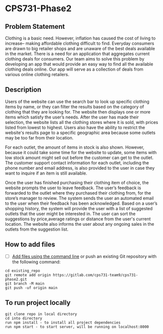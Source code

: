 # CPS731-Phase2
## Problem Statement
Clothing is a basic need. However, inflation has caused the cost of living to
increase– making affordable clothing difficult to find. Everyday consumers are drawn to
big retailer shops and are unaware of the best deals available in the market. There is a
need for an application that aggregates current clothing deals for consumers. Our team
aims to solve this problem by developing an app that would provide an easy way to find
all the available clothing deals online. Our app will serve as a collection of deals from
various online clothing retailers.

## Description 
Users of the website can use the search bar to look up specific clothing items by
name, or they can filter the results based on the category of clothing that they are looking
for. The website then displays one or more items which satisfy the user’s needs. After the
user has made their selection, the website lists all the clothing stores where it is sold, with
prices listed from lowest to highest. Users also have the ability to restrict the website's
results page to a specific geographic area because some outlets may be too far from their
location.

For each outlet, the amount of items in stock is also shown. However, because it could
take some time for the website to update, some items with low stock amount might sell
out before the customer can get to the outlet. The customer support contact information
for each outlet, including the phone number and email address, is also provided to the
user in case they want to inquire if an item is still available.

Once the user has finished purchasing their clothing item of choice, the website prompts
the user to leave feedback. The user’s feedback is forwarded to the outlet where they
purchased their clothing from, for the store’s manager to review. The system sends the
user an automated email to the user when their feedback has been acknowledged.
Based on a user’s shopping history, the system will provide the user with a list of
suggested outlets that the user might be interested in. The user can sort the suggestions by
price,average ratings or distance from the user's current location. The website also
informs the user about any ongoing sales in the outlets from the suggestion list.

## How to add files
- [ ] [Add files using the command line](https://docs.gitlab.com/ee/gitlab-basics/add-file.html#add-a-file-using-the-command-line) or push an existing Git repository with the following command:

```
cd existing_repo
git remote add origin https://gitlab.com/cps731-team9/cps731-phase2.git
git branch -M main
git push -uf origin main
```

## To run project locally 
```
git clone repo in local directory
cd into directory
run npm install - to install all project dependencies 
run npm start - to start server, will be running on localhost:8000
```